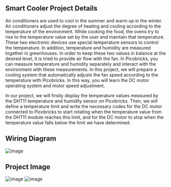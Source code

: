 ## Smart Cooler Project Details
Air conditioners are used to cool in the summer and warm up in the winter. Air conditioners adjust the degree of heating and cooling according to the temperature of the environment. While cooking the food, the ovens try to rise to the temperature value set by the user and maintain that temperature. These two electronic devices use special temperature sensors to control the temperature. In addition, temperature and humidity are measured together in greenhouses. In order to keep these two values in balance at the desired level, it is tried to provide air flow with the fan. In Picobricks, you can measure temperature and humidity separately and interact with the environment with these measurements. In this project, we will prepare a cooling system that automatically adjusts the fan speed according to the temperature with Picobricks. In this way, you will learn the DC motor operating system and motor speed adjustment. 

In our project, we will firstly display the temperature values measured by the DHT11 temperature and humidity sensor on Picobricks. Then, we will define a temperature limit and write the necessary codes for the DC motor connected to Picobricks to start rotating when the temperature value from the DHT11 module reaches this limit, and for the DC motor to stop when the temperature value falls below the limit we have determined.


## Wiring Diagram

 ![image](https://user-images.githubusercontent.com/111511331/200277705-67967ade-1c22-481d-a236-8697455a088b.png)
 
## Project Image

![image](https://user-images.githubusercontent.com/111511331/200277754-bd47d986-e2ff-47ac-86a6-7e7f2d5e1953.png)
![image](https://user-images.githubusercontent.com/111511331/200277778-7fb8cb7d-8790-4e3e-afe1-a35e3b9f2e57.png)
 
